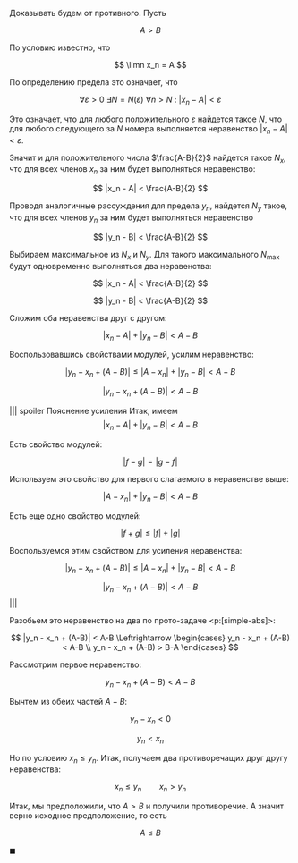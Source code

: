 Доказывать будем от противного. Пусть

$$ A > B $$

По условию известно, что

$$ \limn x_n = A $$

По определению предела это означает, что

$$ \forall \varepsilon > 0 \ \exists N = N(\varepsilon) \ \forall n > N \ : \ |x_n - A| < \varepsilon $$

Это означает, что для любого положительного $\varepsilon$ найдется такое $N$, что для любого следующего за $N$ номера выполняется неравенство $|x_n - A| < \varepsilon$.

Значит и для положительного числа $\frac{A-B}{2}$ найдется такое $N_x$, что для всех членов $x_n$ за ним будет выполняться неравенство:

$$ |x_n - A| < \frac{A-B}{2} $$

Проводя аналогичные рассуждения для предела $y_n$, найдется $N_y$ такое, что для всех членов $y_n$ за ним будет выполняться неравенство

$$ |y_n - B| < \frac{A-B}{2} $$

Выбираем максимальное из $N_x$ и $N_y$. Для такого максимального $N_{\max}$ будут одновременно выполняться два неравенства:

$$ |x_n - A| < \frac{A-B}{2} $$

$$ |y_n - B| < \frac{A-B}{2} $$

Сложим оба неравенства друг с другом:

$$ |x_n - A| + |y_n - B| < A - B $$

Воспользовавшись свойствами модулей, усилим неравенство:

$$ |y_n - x_n + (A-B)| \leq |A-x_n| + |y_n - B| < A-B $$

$$ |y_n - x_n + (A-B)| < A-B $$

||| spoiler Пояснение усиления
Итак, имеем
$$ |x_n - A| + |y_n - B| < A - B $$

Есть свойство модулей:

$$ |f-g| = |g-f| $$

Используем это свойство для первого слагаемого в неравенстве выше:

$$ |A-x_n| + |y_n - B| < A-B $$

Есть еще одно свойство модулей:

$$ |f+g| \leq |f|+|g| $$

Воспользуемся этим свойством для усиления неравенства:

$$ |y_n - x_n + (A-B)| \leq |A-x_n| + |y_n - B| < A-B $$

$$ |y_n - x_n + (A-B)| < A-B $$
|||

Разобьем это неравенство на два по прото-задаче <p:[simple-abs]>:

$$ |y_n - x_n + (A-B)| < A-B \Leftrightarrow \begin{cases} y_n - x_n + (A-B) < A-B \\ y_n - x_n + (A-B) > B-A \end{cases} $$

Рассмотрим первое неравенство:

$$ y_n - x_n + (A-B) < A-B $$

Вычтем из обеих частей $A-B$:

$$ y_n - x_n < 0 $$

$$ y_n < x_n $$

Но по условию $x_n \leq y_n$. Итак, получаем два противоречащих друг другу неравенства:

$$ x_n \leq y_n \qquad x_n > y_n $$

Итак, мы предположили, что $A>B$ и получили противоречие. А значит верно исходное предположение, то есть

$$ A\leq B $$

$\blacksquare$